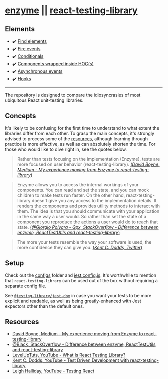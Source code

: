 # [enzyme](https://github.com/airbnb/enzyme) || [react-testing-library](https://github.com/testing-library/react-testing-library)

## Elements

- :heavy_check_mark: [Find elements](./tests/find-elements.test.js)
- :heavy_check_mark: [Fire events](./tests/fire-events.test.js)
- :heavy_check_mark: [Conditionals](./tests/conditionals.test.js)
- :heavy_check_mark: [Components wrapped inside HOC(s)](./tests/wrapped.test.js)
- :heavy_check_mark: [Asynchronous events](./tests/asynchronous.test.js)
- :heavy_check_mark: [Hooks](./tests/hooks.test.js)

---

The repository is designed to compare the idiosyncrasies of most ubiquitous React unit-testing libraries.

## Concepts

It's likely to be confusing for the first time to understand to what extent the libraries differ from each other. To grasp the main concepts, it's strongly advised to process some of the [resources](#Resources), although learning through practice is more effective, as well as can absolutely shorten the time. For those who would like to dive right in, see the quotes below.

> Rather than tests focusing on the implementation (Enzyme), tests are more focused on user behavior (react-testing-library). [(*David Boyne, Medium - My experience moving from Enzyme to react-testing-library*)](https://medium.com/@boyney123/my-experience-moving-from-enzyme-to-react-testing-library-5ac65d992ce)

> Enzyme allows you to access the internal workings of your components. You can read and set the state, and you can mock children to make tests run faster. On the other hand, react-testing-library doesn't give you any access to the implementation details. It renders the components and provides utility methods to interact with them. The idea is that you should communicate with your application in the same way a user would. So rather than set the state of a component you reproduce the actions a user would do to reach that state. [(*@Giorgio Polvara - Gpx, StackOverflow - Difference between enzyme, ReactTestUtils and react-testing-library*)](https://stackoverflow.com/a/54152893/9599137)

> The more your tests resemble the way your software is used, the more confidence they can give you. [(*Kent C. Dodds, Twitter*)](https://twitter.com/kentcdodds/status/977018512689455106?ref_src=twsrc%5Etfw)

## Setup

Check out the [configs](./configs) folder and [jest.config.js](./jest.config.js). It's worthwhile to mention that `react-testing-library` can be used out of the box without requiring a separate config file.

See [`@testing-library/jest-dom`](https://github.com/testing-library/jest-dom) in case you want your tests to be more explicit and readable, as well as being greatly-enhanced with Jest expectors other than the default ones.

## Resources

- [David Boyne, Medium - My experience moving from Enzyme to react-testing-library](https://medium.com/@boyney123/my-experience-moving-from-enzyme-to-react-testing-library-5ac65d992ce)
- [@Black, StackOverflow - Difference between enzyme, ReactTestUtils and react-testing-library](https://stackoverflow.com/questions/54152562/difference-between-enzyme-reacttestutils-and-react-testing-library)
- [LevelUpTuts, YouTube - What Is React Testing Library?](https://www.youtube.com/watch?v=JKOwJUM4_RM)
- [Kent C. Dodds, YouTube - Test Driven Development with react-testing-library](https://www.youtube.com/watch?v=kCR3JAR7CHE)
- [Leigh Halliday, YouTube - Testing React](https://www.youtube.com/playlist?list=PL8fumNHsC-3NaPNxh2bous6bBDWwJ4r1-)
